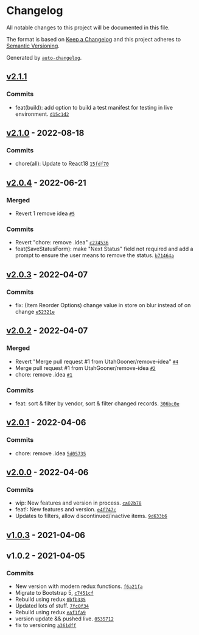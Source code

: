 # Changelog

All notable changes to this project will be documented in this file.

The format is based on [Keep a Changelog](https://keepachangelog.com/en/1.0.0/)
and this project adheres to [Semantic Versioning](https://semver.org/spec/v2.0.0.html).

Generated by [`auto-changelog`](https://github.com/CookPete/auto-changelog).

## [v2.1.1](https://github.com/UtahGooner/product-status/compare/v2.1.0...v2.1.1)

### Commits

- feat(build): add option to build a test manifest for testing in live environment. [`d15c1d2`](https://github.com/UtahGooner/product-status/commit/d15c1d2f5aa12044b05dfd676fdb90618b4d1085)

## [v2.1.0](https://github.com/UtahGooner/product-status/compare/v2.0.4...v2.1.0) - 2022-08-18

### Commits

- chore(all): Update to React18 [`15fdf70`](https://github.com/UtahGooner/product-status/commit/15fdf7093db73b5c435c60b5ff8792c74156ef9c)

## [v2.0.4](https://github.com/UtahGooner/product-status/compare/v2.0.3...v2.0.4) - 2022-06-21

### Merged

- Revert 1 remove idea [`#5`](https://github.com/UtahGooner/product-status/pull/5)

### Commits

- Revert "chore: remove .idea" [`c274536`](https://github.com/UtahGooner/product-status/commit/c274536dfbd7c7c5a06ae64b64eca89ceb5efd16)
- feat(SaveStatusForm): make "Next Status" field not required and add a prompt to ensure the user means to remove the status. [`b71464a`](https://github.com/UtahGooner/product-status/commit/b71464ae6b48de0096dc1f1588b45ad219432bb4)

## [v2.0.3](https://github.com/UtahGooner/product-status/compare/v2.0.2...v2.0.3) - 2022-04-07

### Commits

- fix: (Item Reorder Options) change value in store on blur instead of on change [`e52321e`](https://github.com/UtahGooner/product-status/commit/e52321e8b8fdc101d4d3c5128fc043b8607ef4a9)

## [v2.0.2](https://github.com/UtahGooner/product-status/compare/v2.0.1...v2.0.2) - 2022-04-07

### Merged

- Revert "Merge pull request #1 from UtahGooner/remove-idea" [`#4`](https://github.com/UtahGooner/product-status/pull/4)
- Merge pull request #1 from UtahGooner/remove-idea [`#2`](https://github.com/UtahGooner/product-status/pull/2)
- chore: remove .idea [`#1`](https://github.com/UtahGooner/product-status/pull/1)

### Commits

- feat: sort & filter by vendor, sort & filter changed records. [`306bc0e`](https://github.com/UtahGooner/product-status/commit/306bc0edb7fd36e69707359ef219d1dfb3ec3745)

## [v2.0.1](https://github.com/UtahGooner/product-status/compare/v2.0.0...v2.0.1) - 2022-04-06

### Commits

- chore: remove .idea [`5d05735`](https://github.com/UtahGooner/product-status/commit/5d0573554c98435bf99d70ccd99c958d27148718)

## [v2.0.0](https://github.com/UtahGooner/product-status/compare/v1.0.3...v2.0.0) - 2022-04-06

### Commits

- wip: New features and version in process. [`ca02b78`](https://github.com/UtahGooner/product-status/commit/ca02b78fe0bf1cdfa8423b47bf1654f7f2b07fd1)
- feat!: New features and version. [`e4f747c`](https://github.com/UtahGooner/product-status/commit/e4f747ca4dddcc34067e755d553809d98fe79c21)
- Updates to filters, allow discontinued/inactive items. [`9d633b6`](https://github.com/UtahGooner/product-status/commit/9d633b695d9c4ec67b502d30d7dac96e4af7407f)

## [v1.0.3](https://github.com/UtahGooner/product-status/compare/v1.0.2...v1.0.3) - 2021-04-06

## v1.0.2 - 2021-04-05

### Commits

- New version with modern redux functions. [`f6a21fa`](https://github.com/UtahGooner/product-status/commit/f6a21fa10606ff09ee96258d051ce17fc1a58169)
- Migrate to Bootstrap 5, [`c7451cf`](https://github.com/UtahGooner/product-status/commit/c7451cfbb1f6c2e2aa4f98739eb57ec95b3e15f5)
- Rebuild using redux [`0bfb335`](https://github.com/UtahGooner/product-status/commit/0bfb335db15310cb62c081ec5bd0df087668a6f9)
- Updated lots of stuff. [`7fc0f34`](https://github.com/UtahGooner/product-status/commit/7fc0f34eabea3fce8cbc4e9faee5b333834b96b2)
- Rebuild using redux [`eaf1fa9`](https://github.com/UtahGooner/product-status/commit/eaf1fa944480c5413745195de6dd11979aa543c3)
- version update && pushed live. [`0535712`](https://github.com/UtahGooner/product-status/commit/0535712efbab743cd0a49587a916be9c468b8296)
- fix to versioning [`a361dff`](https://github.com/UtahGooner/product-status/commit/a361dff2e8ae39d07e4513a63272a992132355f1)
